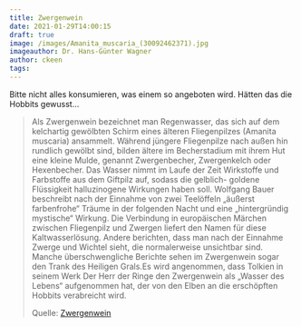 ```yaml
---
title: Zwergenwein
date: 2021-01-29T14:00:15
draft: true
image: /images/Amanita_muscaria_(30092462371).jpg
imageauthor: Dr. Hans-Günter Wagner
author: ckeen
tags: 
---
```


Bitte nicht alles konsumieren, was einem so angeboten wird. Hätten das
die Hobbits gewusst...

> Als Zwergenwein bezeichnet man Regenwasser, das sich auf dem kelchartig
> gewölbten Schirm eines älteren Fliegenpilzes (Amanita muscaria) ansammelt.
> Während jüngere Fliegenpilze nach außen hin rundlich gewölbt sind, bilden
> ältere im Becherstadium mit ihrem Hut eine kleine Mulde, genannt
> Zwergenbecher, Zwergenkelch oder Hexenbecher. Das Wasser nimmt im Laufe der
> Zeit Wirkstoffe und Farbstoffe aus dem Giftpilz auf, sodass die gelblich-
> goldene Flüssigkeit halluzinogene Wirkungen haben soll. Wolfgang Bauer
> beschreibt nach der Einnahme von zwei Teelöffeln „äußerst farbenfrohe“ Träume
> in der folgenden Nacht und eine „hintergründig mystische“ Wirkung. Die
> Verbindung in europäischen Märchen zwischen Fliegenpilz und Zwergen liefert
> den Namen für diese Kaltwasserlösung. Andere berichten, dass man nach der
> Einnahme Zwerge und Wichtel sieht, die normalerweise unsichtbar sind. Manche
> überschwengliche Berichte sehen im Zwergenwein sogar den Trank des Heiligen
> Grals.Es wird angenommen, dass Tolkien in seinem Werk Der Herr der Ringe den
> Zwergenwein als „Wasser des Lebens“ aufgenommen hat, der von den Elben an die
> erschöpften Hobbits verabreicht wird.
>
> Quelle: [Zwergenwein](https://de.wikipedia.org/wiki/Zwergenwein)
